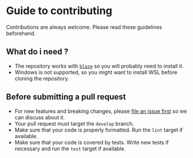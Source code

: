 # Guide to contributing

Contributions are always welcome. Please read these guidelines beforehand.

## What do i need ?

- The repository works with [`blaze`](https://blaze-monorepo.dev) so you will probably need to install it.
- Windows is not supported, so you might want to install WSL before cloning the repository.

## Before submitting a pull request

- For new features and breaking changes, please [file an issue first](https://github.com/rnza0u/blaze/issues/new) so we can discuss about it.
- Your pull request must target the `develop` branch.
- Make sure that your code is properly formatted. Run the `lint` target if available.
- Make sure that your code is covered by tests. Write new tests if necessary and run the `test` target if available.